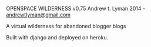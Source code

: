 OPENSPACE WILDERNESS v0.75
Andrew t. Lyman 2014 - andrewtlyman@gmail.com

A virtual wilderness for abandoned blogger blogs

Built with django and deployed on heroku. 
